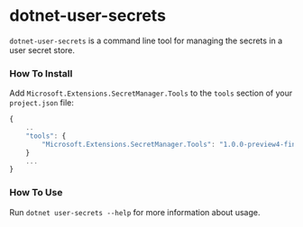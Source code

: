 dotnet-user-secrets
===================

`dotnet-user-secrets` is a command line tool for managing the secrets in a user secret store.

### How To Install

Add `Microsoft.Extensions.SecretManager.Tools` to the `tools` section of your `project.json` file:

```js
{
    ..
    "tools": {
        "Microsoft.Extensions.SecretManager.Tools": "1.0.0-preview4-final"  // "1.1.0-preview4-final" for .NET Core 1.1.0
    }
    ...
}
```

### How To Use

Run `dotnet user-secrets --help` for more information about usage.
